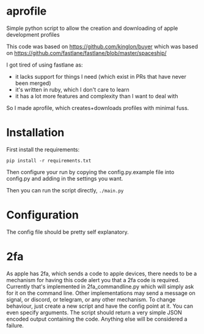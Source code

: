 # aprofile
Simple python script to allow the creation and downloading of apple development profiles

This code was based on https://github.com/kinglon/buyer which was based on https://github.com/fastlane/fastlane/blob/master/spaceship/

I got tired of using fastlane as:

- it lacks support for things I need (which exist in PRs that have never been merged)
- it's written in ruby, which I don't care to learn
- it has a lot more features and complexity than I want to deal with

So I made aprofile, which creates+downloads profiles with minimal fuss.


# Installation

First install the requirements:

`pip install -r requirements.txt`

Then configure your run by copying the config.py.example file into config.py and adding in the settings you want.

Then you can run the script directly, `./main.py`


# Configuration

The config file should be pretty self explanatory.


# 2fa

As apple has 2fa, which sends a code to apple devices, there needs to be a mechanism for having this code alert you that a 2fa code is required. Currently that's implemented in 2fa_commandline.py which will simply ask for it on the command line. Other implementations may send a message on signal, or discord, or telegram, or any other mechanism. To change behaviour, just create a new script and have the config point at it. You can even specify arguments. The script should return a very simple JSON encoded output containing the code. Anything else will be considered a failure.

